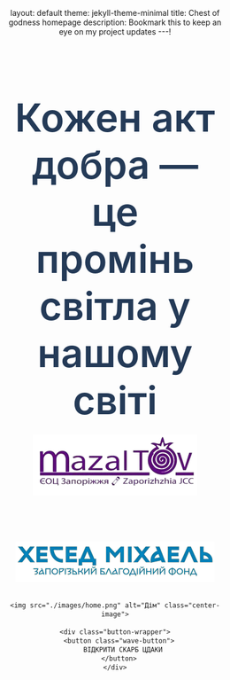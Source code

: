 ---
layout: default
theme: jekyll-theme-minimal
title: Chest of godness homepage
description: Bookmark this to keep an eye on my project updates
---!
<!DOCTYPE html>
<html lang="uk">
<head>
  <meta charset="UTF-8">
   <meta name="viewport" content="width=device-width, initial-scale=1.0">
  <title>Скриня добра</title>
  <meta name="description" content="Відкрий скриню добра. Підтримай нас ще раз">
  <link href="https://fonts.googleapis.com/css2?family=Manrope:wght@600&family=Geologica:wght@700&display=swap" rel="stylesheet">
  <style>
    * { box-sizing: border-box; }

    html, body {
      margin: 0;
      padding: 0;
      width: 100%;
      height: 100%;
      font-family: 'Manrope', sans-serif;
      background-color: #f5e3c1;
      overflow-x: hidden;
      scroll-behavior: smooth;
    }

    body {
      display: flex;
      flex-direction: column;
      align-items: center;
      text-align: center;
    }

    .top-text, .top-caption, .center-caption, .last-caption {
      margin-top: 70px;
      padding: 20px;
      font-weight: 600;
      font-size: 70px;
      color: #243a57;
    }

    .center-caption {
      font-size: 70px;
      text-align: center;
      opacity: 1;
      transition: opacity 0.5s ease-in-out;
      margin-top: 20px;
    }

    .top-caption {
      font-size: 70px;
      margin-top: 400px;
      color: #243a57;
    }

    .last-caption {
      font-size: 70px;
      margin-top: 400px;
      color: #243a57;
    }

    .logos {
      display: flex;
      justify-content: center;
      align-items: center;
      gap: 80px;
      margin-bottom: 30px;
      flex-wrap: wrap;
    }

    .logos img {
      max-width: 700px;
      height: auto;
    }

    .center-image {
      width: 60%;
      max-height: 150vh;
      height: auto;
      margin-top: -10px;
      margin-bottom: 15px;
      z-index: 1;
    }

    .cdaka-image {
      width: 30%;
      max-height: 150vh;
      height: auto;
      margin-top: -50px;
      margin-bottom: 15px;
      z-index: 1;
    }

    .button-wrapper { margin-top: -200px; }

    .wave-button, .help-button {
      position: relative;
      display: inline-block;
      padding: 38px 80px;
      color: white;
      text-transform: uppercase;
      letter-spacing: 2px;
      font-size: 34px;
      overflow: hidden;
      transition: 0.2s;
      background: rgba(36, 58, 87, 1);
      border-radius: 50px;
      cursor: pointer;
      border: none;
      z-index: 10;
    }

    .wave-button:hover, .help-button:hover {
      box-shadow: 0 0 20px rgba(36, 58, 87, 1), 0 0 60px rgba(36, 58, 87, 1), 0 0 100px rgba(36, 58, 87, 1);
      transition-delay: 0.1s;
    }

    .two { 
      display: none; 
      opacity: 0; 
      transition: opacity 1s ease-in-out; 
      margin-bottom: 100px; 
    }
    
    .fly-container { 
      position: relative; 
      width: 100%; 
      max-height: 400px; 
      overflow: hidden; 
      margin: 0 auto; 
    }
    
    .final-row { 
      display: flex; 
      justify-content: center; 
      align-items: flex-start; 
      gap: 40px; 
      flex-wrap: wrap; 
    }

    .fly-item {
      width: 300px; 
      height: 300px; 
      margin-top: 100px; 
      margin-bottom: 700px;
      background-size: contain; 
      background-repeat: no-repeat; 
      background-position: center;
      opacity: 0; 
      transform: translateY(200px); 
      transition: all 0.8s ease;
      display: flex; 
      flex-direction: column; 
      align-items: center;
    }

    .fly-text { 
      position: absolute; 
      top: 40px; 
      left: 50%; 
      transform: translateX(-50%); 
      font-size: 24px; 
      font-weight: bold; 
      color: #333; 
      opacity: 0; 
      transition: opacity 1s ease; 
      z-index: 10; 
    }
    
    .fly-in { 
      opacity: 1; 
      transform: translateY(0); 
    }
    
    .text-in { 
      opacity: 1; 
    }

    .tree { 
      display: none; 
      opacity: 0; 
      transition: opacity 0.5s ease-in-out; 
      margin-bottom: 200px; 
    }
    
    .helpbutton-wrapper { 
      margin-top: 50px; 
    }

    .qr {
      width: 80%;
      display: flex;
      flex-direction: row;
      justify-content: center;
      align-items: center;
      max-width: 600px;
      height: auto;
      display: inline-block;
      margin: 73px 30px;
    }

    /* === Адаптація для мобільних === */
    @media (max-width: 768px) {
      .top-text, .top-caption, .center-caption, .last-caption {
        font-size: 28px;
        margin-top: 40px;
        padding: 10px;
      }

      .logos { 
        gap: 20px; 
        flex-direction: column; 
      }
      
      .logos img { 
        max-width: 80%; 
      }

      .center-image { 
        width: 90%; 
      }
      
      .cdaka-image { 
        width: 70%; 
        margin-top: 0; 
      }

      .button-wrapper { 
        margin-top: -40px; 
      }

      .wave-button, .help-button {
        padding: 20px 40px;
        font-size: 18px;
      }

      .final-row { 
        gap: 20px; 
      }
      
      .fly-item {
        width: 80px;
        height: 80px;
        margin-top: 50px;
        margin-bottom: 200px;
      }

      .fly-text { 
        font-size: 16px; 
        top: 20px; 
      }

      .qr { 
        width: 80%; 
        margin: 40px 20px; 
      }

      .tree { 
        margin-bottom: 100px; 
      }
    }
  </style>
</head>
<body>
<audio id="myAudio">
  <source src="./audio/hava-nagila-orchestra-clarinet-7671.mp3" type="audio/mpeg">
  Ваш браузер не підтримує аудіо.
</audio>

<section class="one">
    <div class="top-text">
      Кожен акт добра — це промінь світла у нашому світі
    </div>
<div class="logos">
  <a href="https://www.instagram.com/mazal.tov.zp/" target="_blank">
    <img src="./images/mazal.png" alt="Mazal Tov Logo">
  </a>
  
  <a href="https://www.facebook.com/HesedMichael.zp.ua/?locale=ru_RU" target="_blank">
    <img src="./images/bluelogo 1.png" alt="Хесед Міхаель Logo">
  </a>
</div>

    <img src="./images/home.png" alt="Дім" class="center-image">

    <div class="button-wrapper">
      <button class="wave-button">
        ВІДКРИТИ СКАРБ ЦДАКИ
      </button>
    </div>
  </section>

  <section class="two">
    <div class="top-caption">
      Завдяки вашій цдаці ми створюємо безпеку, силу <br> громади та майбутнє для кожного
    </div>
    <img src="./images/cdaka.png" alt="Цдака" class="cdaka-image">
        <div class="center-caption"></div>
    <div class="fly-container"></div>
  </section>

  <section class="tree">
        <div class="last-caption">
      Нехай ваша доброта повернеться до вас <br> сторицею — תִּזְכּוּ לְמִצְווֹת (тизку ле-міцвот).
    </div>
<div class="helpbutton-wrapper">
  <a href="https://next.privat24.ua/payments/form/%7B%22token%22%3A%22be0ba580-a488-4ab6-b285-4fe127c71313%22%7D" target="_blank">
    <button class="help-button">
      ПІДТРИМАТИ ЩЕ РАЗ
    </button>
  </a>
</div>
 <a href="https://www.facebook.com/JCCMazalTov/?locale=ru_RU" target="_blank">
    <img src="./images/qrmazal.png" alt="QR-код Mazal" class="qr">
</a>

<a href="https://next.privat24.ua/payments/form/%7B%22token%22%3A%22be0ba580-a488-4ab6-b285-4fe127c71313%22%7D" target="_blank">
    <img src="./images/qrhesed.png" alt="QR-код Hesed" class="qr">
</a>
   </div>
  </section>
 
<script>
document.addEventListener("DOMContentLoaded", () => {
  const button = document.querySelector('.wave-button');
  const sectionTwo = document.querySelector('.two');
  const container = document.querySelector('.fly-container');
  const caption = document.querySelector('.center-caption');
  const treeSection = document.querySelector('.tree'); 

  const items = [
    { img: './images/coin.png' },
    { img: './images/dove.png' },
    { img: './images/candle.png' },
    { img: './images/scroll.png' }
  ];

  const texts = [
    '«Слова світла, що розпалюють серця»',
    '«Пам’ятаємо. Дякуємо. Надихаємося»',
    '«Кожен вчинок — іскра добра»',
    '«Нехай доброта живе у вічності»'
  ];

  let animationStarted = false; 

  const audio = document.getElementById('myAudio');

  function animateCaptionText() {
    let index = 0;

    function changeText() {
      caption.style.opacity = '0';

      setTimeout(() => {
        caption.textContent = texts[index];
        caption.style.opacity = '1';

        index++;
        if (index < texts.length) {
          setTimeout(changeText, 2000); 
        } else {
          setTimeout(() => {
            treeSection.style.display = 'block';
            setTimeout(() => {
              treeSection.style.opacity = '1';
              treeSection.scrollIntoView({ behavior: 'smooth' });
            }, 50);
          }, 3000);
        }
      }, 500);
    }

    changeText();
  }

  button.addEventListener('click', () => {
    if (animationStarted) return;  
    animationStarted = true;       

    // Програємо аудіо при натисканні
    if (audio) {
      audio.currentTime = 0; // почати з початку
      audio.play();
    }

    sectionTwo.style.display = 'block';
    setTimeout(() => {
      sectionTwo.style.opacity = '1';
      sectionTwo.scrollIntoView({ behavior: 'smooth' });
    }, 100);

    container.innerHTML = '';

    const row = document.createElement('div');
    row.className = 'final-row';
    container.appendChild(row);

    let delay = 0;

    items.forEach((item) => {
      const wrapper = document.createElement('div');
      wrapper.className = 'fly-item';
      wrapper.style.backgroundImage = `url('${item.img}')`;

      row.appendChild(wrapper);

      setTimeout(() => {
        wrapper.classList.add('fly-in');
      }, delay);

      delay += 1200;
    });

    animateCaptionText();
  });
});
</script>
</body>
</html>
